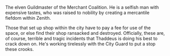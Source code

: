 The elven Guildmaster of the Merchant Coalition. He is a selfish man with expensive tastes, who was raised to nobility by creating a mercantile fiefdom within Zenith. 

Those that set up shop within the city have to pay a fee for use of the space, or else find their shop ransacked and destroyed. Officially, these are, of course, terrible and tragic incidents that Thaddeus is doing his best to crack down on. He's working tirelessly with the City Guard to put a stop these crooks.